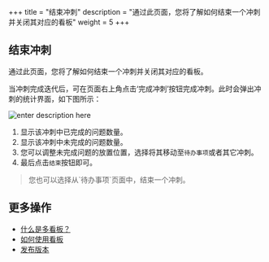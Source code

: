 ﻿+++
title = "结束冲刺"
description = "通过此页面，您将了解如何结束一个冲刺并关闭其对应的看板"
weight = 5
+++

## 结束冲刺

通过此页面，您将了解如何结束一个冲刺并关闭其对应的看板。

当冲刺完成迭代后，可在页面右上角点击‘完成冲刺’按钮完成冲刺。此时会弹出冲刺的统计界面，如下图所示：

![enter description here](/docs/user-guide/agile/imge/end-sprint.png)

1. 显示该冲刺中已完成的问题数量。
2. 显示该冲刺中未完成的问题数量。
3. 您可以调整未完成问题的放置位置，选择将其移动至`待办事项`或者其它冲刺。
4. 最后点击`结束`按钮即可。

<blockquote class="note">
您也可以选择从`待办事项`页面中，结束一个冲刺。
</blockquote>

## 更多操作

- [什么是多看板？](../../sprint/kanban)
- [如何使用看板](../../sprint/manage-kanban)
- [发布版本](../../release)





